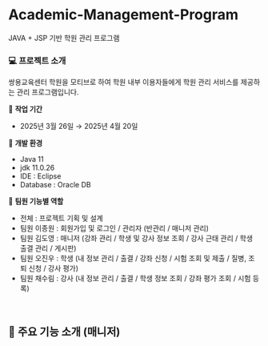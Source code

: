 # Academic-Management-Program
JAVA + JSP 기반 학원 관리 프로그램 <br>

### :computer: 프로젝트 소개
쌍용교육센터 학원을 모티브로 하여 학원 내부 이용자들에게 학원 관리 서비스를 제공하는 관리 프로그램입니다.


:calendar:  **작업 기간** <br>
- 2025년 3월 26일 → 2025년 4월 20일

:page_with_curl: **개발 환경** <br>
- Java 11
- jdk 11.0.26
- IDE : Eclipse
- Database : Oracle DB

:busts_in_silhouette:  **팀원 기능별 역할** <br>
- 전체 : 프로젝트 기획 및 설계
- 팀원 이종원 : 회원가입 및 로그인 / 관리자 (반관리 / 매니저 관리)
- 팀원 김도영 : 매니저 (강좌 관리 / 학생 및 강사 정보 조회 / 강사 근태 관리 / 학생 출결 관리 / 게시판)
- 팀원 오진우 : 학생 (내 정보 관리 / 출결 / 강좌 신청 / 시험 조회 및 제출 / 질병, 조퇴 신청 / 강사 평가)
- 팀원 채수림 : 강사 (내 정보 관리 /  출결 / 학생 정보 조회 / 강좌 평가 조회 / 시험 등록)
<br>

## :pushpin: 주요 기능 소개 (매니저)

